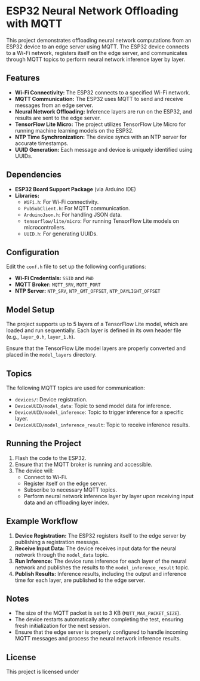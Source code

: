# ESP32 Neural Network Offloading with MQTT

This project demonstrates offloading neural network computations from an ESP32 device to an edge server using MQTT. The ESP32 device connects to a Wi-Fi network, registers itself on the edge server, and communicates through MQTT topics to perform neural network inference layer by layer.

## Features

- **Wi-Fi Connectivity:** The ESP32 connects to a specified Wi-Fi network.
- **MQTT Communication:** The ESP32 uses MQTT to send and receive messages from an edge server.
- **Neural Network Offloading:** Inference layers are run on the ESP32, and results are sent to the edge server.
- **TensorFlow Lite Micro:** The project utilizes TensorFlow Lite Micro for running machine learning models on the ESP32.
- **NTP Time Synchronization:** The device syncs with an NTP server for accurate timestamps.
- **UUID Generation:** Each message and device is uniquely identified using UUIDs.

## Dependencies

- **ESP32 Board Support Package** (via Arduino IDE)
- **Libraries:**
  - `WiFi.h`: For Wi-Fi connectivity.
  - `PubSubClient.h`: For MQTT communication.
  - `ArduinoJson.h`: For handling JSON data.
  - `tensorflow/lite/micro`: For running TensorFlow Lite models on microcontrollers.
  - `UUID.h`: For generating UUIDs.

## Configuration

Edit the `conf.h` file to set up the following configurations:

- **Wi-Fi Credentials:** `SSID` and `PWD`
- **MQTT Broker:** `MQTT_SRV`, `MQTT_PORT`
- **NTP Server:** `NTP_SRV`, `NTP_GMT_OFFSET`, `NTP_DAYLIGHT_OFFSET`

## Model Setup

The project supports up to 5 layers of a TensorFlow Lite model, which are loaded and run sequentially. Each layer is defined in its own header file (e.g., `layer_0.h`, `layer_1.h`).

Ensure that the TensorFlow Lite model layers are properly converted and placed in the `model_layers` directory.

## Topics

The following MQTT topics are used for communication:

- `devices/`: Device registration.
- `DeviceUUID/model_data`: Topic to send model data for inference.
- `DeviceUUID/model_inference`: Topic to trigger inference for a specific layer.
- `DeviceUUID/model_inference_result`: Topic to receive inference results.

## Running the Project

1. Flash the code to the ESP32.
2. Ensure that the MQTT broker is running and accessible.
3. The device will:
   - Connect to Wi-Fi.
   - Register itself on the edge server.
   - Subscribe to necessary MQTT topics.
   - Perform neural network inference layer by layer upon receiving input data and an offloading layer index.

## Example Workflow

1. **Device Registration:** The ESP32 registers itself to the edge server by publishing a registration message.
2. **Receive Input Data:** The device receives input data for the neural network through the `model_data` topic.
3. **Run Inference:** The device runs inference for each layer of the neural network and publishes the results to the `model_inference_result` topic.
4. **Publish Results:** Inference results, including the output and inference time for each layer, are published to the edge server.

## Notes

- The size of the MQTT packet is set to 3 KB (`MQTT_MAX_PACKET_SIZE`).
- The device restarts automatically after completing the test, ensuring fresh initialization for the next session.
- Ensure that the edge server is properly configured to handle incoming MQTT messages and process the neural network inference results.

## License

This project is licensed under
